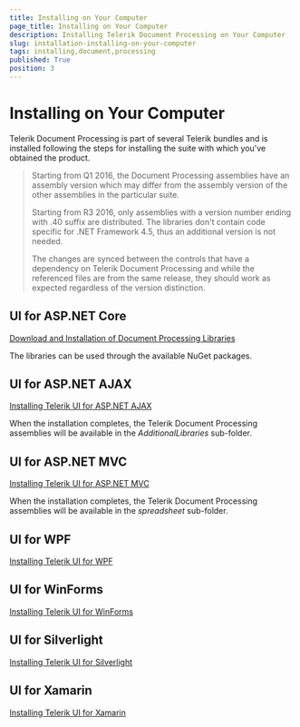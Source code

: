 ```yaml
---
title: Installing on Your Computer
page_title: Installing on Your Computer
description: Installing Telerik Document Processing on Your Computer
slug: installation-installing-on-your-computer
tags: installing,document,processing
published: True
position: 3
---
```


# Installing on Your Computer

Telerik Document Processing is part of several Telerik bundles and is installed following the steps for installing the suite with which you've obtained the product.

>Starting from Q1 2016, the Document Processing assemblies have an assembly version which may differ from the assembly version of the other assemblies in the particular suite. 
>
>Starting from R3 2016, only assemblies with a version number ending with .40 suffix are distributed. The libraries don't contain code specific for .NET Framework 4.5, thus an additional version is not needed.
>
>The changes are synced between the controls that have a dependency on Telerik Document Processing and while the referenced files are from the same release, they should work as expected regardless of the version distinction. 

## UI for ASP.NET Core

[Download and Installation of Document Processing Libraries](https://docs.telerik.com/aspnet-core/getting-started/installation/document-processing)

The libraries can be used through the available NuGet packages.

## UI for ASP.NET AJAX

[Installing Telerik UI for ASP.NET AJAX](http://docs.telerik.com/devtools/aspnet-ajax/installation/which-file-do-i-need-to-install)

When the installation completes, the Telerik Document Processing assemblies will be available in the *AdditionalLibraries* sub-folder.

## UI for ASP.NET MVC

[Installing Telerik UI for ASP.NET MVC](http://docs.telerik.com/kendo-ui/aspnet-mvc/introduction#installation)

When the installation completes, the Telerik Document Processing assemblies will be available in the *spreadsheet* sub-folder.

## UI for WPF

[Installing Telerik UI for WPF](http://docs.telerik.com/devtools/wpf/installation-and-deployment/installing-telerik-ui-on-your-computer/installation-installing-which-file-do-i-need.html)


## UI for WinForms

[Installing Telerik UI for WinForms](http://docs.telerik.com/devtools/winforms/installation-deployment-and-distribution/installing-on-your-computer)


## UI for Silverlight

[Installing Telerik UI for Silverlight](http://docs.telerik.com/devtools/silverlight/installation-and-deployment/installing-telerik-ui-on-your-computer/installation-installing-which-file-do-i-need.html)

## UI for Xamarin

[Installing Telerik UI for Xamarin](https://docs.telerik.com/devtools/xamarin/installation-and-deployment/system-requirements)
